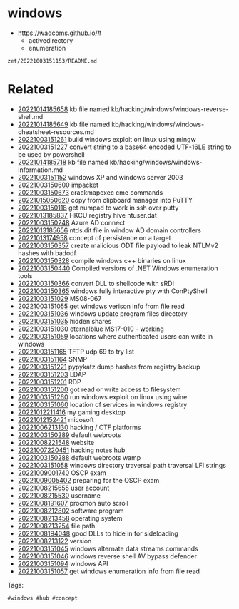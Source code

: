 # windows
- https://wadcoms.github.io/# 
  - activedirectory
  - enumeration

` zet/20221003151153/README.md `

# Related

- [20221014185658](/zet/20221014185658/README.md) kb file named kb/hacking/windows/windows-reverse-shell.md
- [20221014185649](/zet/20221014185649/README.md) kb file named kb/hacking/windows/windows-cheatsheet-resources.md
- [20221003151261](/zet/20221003151261/README.md) build windows exploit on linux using mingw
- [20221003151227](/zet/20221003151227/README.md) convert string to a base64 encoded UTF-16LE string to be used by powershell
- [20221014185718](/zet/20221014185718/README.md) kb file named kb/hacking/windows/windows-information.md
- [20221003151152](/zet/20221003151152/README.md) windows XP and windows server 2003
- [20221003150600](/zet/20221003150600/README.md) impacket
- [20221003150673](/zet/20221003150673/README.md) crackmapexec cme commands
- [20221015050620](/zet/20221015050620/README.md) copy from clipboard manager into PuTTY
- [20221003150118](/zet/20221003150118/README.md) get numpad to work in ssh over putty
- [20221013185837](/zet/20221013185837/README.md) HKCU registry hive ntuser.dat
- [20221003150248](/zet/20221003150248/README.md) Azure AD connect
- [20221013185656](/zet/20221013185656/README.md) ntds.dit file in window AD domain controllers
- [20221013174958](/zet/20221013174958/README.md) concept of persistence on a target
- [20221003150357](/zet/20221003150357/README.md) create malicious ODT file payload to leak NTLMv2 hashes with badodf
- [20221003150328](/zet/20221003150328/README.md) compile windows c++ binaries on linux
- [20221003150440](/zet/20221003150440/README.md) Compiled versions of .NET Windows enumeration tools
- [20221003150366](/zet/20221003150366/README.md) convert DLL to shellcode with sRDI
- [20221003150365](/zet/20221003150365/README.md) windows fully interactive pty with ConPtyShell
- [20221003151029](/zet/20221003151029/README.md) MS08-067
- [20221003151055](/zet/20221003151055/README.md) get windows verison info from file read
- [20221003151036](/zet/20221003151036/README.md) windows update program files directory
- [20221003151035](/zet/20221003151035/README.md) hidden shares
- [20221003151030](/zet/20221003151030/README.md) eternalblue MS17-010 - working
- [20221003151059](/zet/20221003151059/README.md) locations where authenticated users can write in windows
- [20221003151165](/zet/20221003151165/README.md) TFTP udp 69 to try list
- [20221003151164](/zet/20221003151164/README.md) SNMP
- [20221003151221](/zet/20221003151221/README.md) pypykatz dump hashes from registry backup
- [20221003151203](/zet/20221003151203/README.md) LDAP
- [20221003151201](/zet/20221003151201/README.md) RDP
- [20221003151200](/zet/20221003151200/README.md) got read or write access to filesystem
- [20221003151260](/zet/20221003151260/README.md) run windows exploit on linux using wine
- [20221003151060](/zet/20221003151060/README.md) location of services in windows registry
- [20221012211416](/zet/20221012211416/README.md) my gaming desktop
- [20221012152421](/zet/20221012152421/README.md) micosoft
- [20221006213130](/zet/20221006213130/README.md) hacking / CTF platforms
- [20221003150289](/zet/20221003150289/README.md) default webroots
- [20221008221548](/zet/20221008221548/README.md) website
- [20221007220451](/zet/20221007220451/README.md) hacking notes hub
- [20221003150288](/zet/20221003150288/README.md) default webroots wamp
- [20221003151058](/zet/20221003151058/README.md) windows directory traversal path traversal LFI strings
- [20221009001740](/zet/20221009001740/README.md) OSCP exam
- [20221009005402](/zet/20221009005402/README.md) preparing for the OSCP exam
- [20221008215655](/zet/20221008215655/README.md) user account
- [20221008215530](/zet/20221008215530/README.md) username
- [20221008191607](/zet/20221008191607/README.md) procmon auto scroll
- [20221008212802](/zet/20221008212802/README.md) software program
- [20221008213458](/zet/20221008213458/README.md) operating system
- [20221008213254](/zet/20221008213254/README.md) file path
- [20221008194048](/zet/20221008194048/README.md) good DLLs to hide in for sideloading
- [20221008213122](/zet/20221008213122/README.md) version
- [20221003151045](/zet/20221003151045/README.md) windows alternate data streams commands
- [20221003151046](/zet/20221003151046/README.md) windows reverse shell AV bypass defender
- [20221003151094](/zet/20221003151094/README.md) windows API
- [20221003151057](/zet/20221003151057/README.md) get windows enumeration info from file read

Tags:

    #windows #hub #concept

